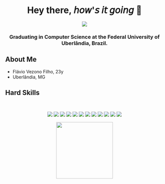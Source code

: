 <h1 align="center"><b>Hey there,</b> 𝘩𝘰𝘸'𝘴 𝘪𝘵 𝘨𝘰𝘪𝘯𝘨 👋</h1>

<div align="center">
  <img src="https://i.imgur.com/dnMvLvp.gif">
</div>

<h3 align="center">Graduating in Computer Science at the Federal University of Uberlândia, Brazil.</h3>

## About Me

- Flávio Vezono Filho, 23y
- Uberlândia, MG

<h2 align="left">Hard Skills</h2>
<br>
<p align="center">
<img src="https://img.shields.io/badge/JavaScript-323330?style=for-the-badge&logo=javascript&logoColor=F7DF1E">
<img src="https://img.shields.io/badge/typescript-323330?style=for-the-badge&logo=typescript&logoColor=blue">
<img src="https://img.shields.io/badge/CSS3-1572B6?style=for-the-badge&logo=css3&logoColor=white">
<img src="https://img.shields.io/badge/HTML5-E34F26?style=for-the-badge&logo=html5&logoColor=white">
<img src="https://img.shields.io/badge/React-20232A?style=for-the-badge&logo=react&logoColor=61DAFB">
<img src="https://img.shields.io/badge/VSCode-0078D4?style=for-the-badge&logo=visual%20studio%20code&logoColor=white">
<img src="https://img.shields.io/badge/MongoDB-4EA94B?style=for-the-badge&logo=mongodb&logoColor=white">
<img src="https://img.shields.io/badge/PostgreSQL-316192?style=for-the-badge&logo=postgresql&logoColor=white">
<img src="https://img.shields.io/badge/GIT-E44C30?style=for-the-badge&logo=git&logoColor=white">
<img src="https://img.shields.io/badge/GitHub-100000?style=for-the-badge&logo=github&logoColor=white">
<img src="https://img.shields.io/badge/sequelize-1572B6?style=for-the-badge&logo=sequelize&logoColor=white">
<img src="https://img.shields.io/badge/docker-1572B6?style=for-the-badge&logo=docker&logoColor=white">
</p>

<div align="center">
  <a href="https://github.com/flaviozno">
  <img height="180em" src="https://github-readme-stats.vercel.app/api/top-langs/?username=flaviozno&layout=compact&langs_count=7&theme=dracula"/>
</div>

